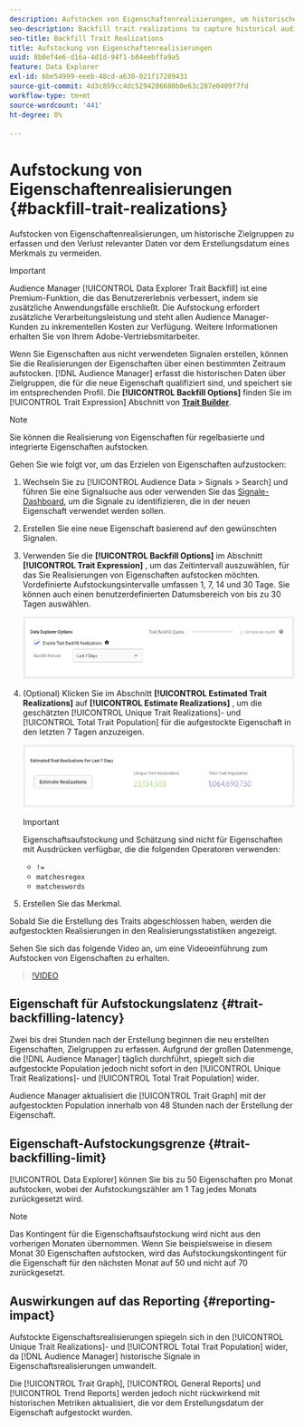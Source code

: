 ```yaml
---
description: Aufstocken von Eigenschaftenrealisierungen, um historische Zielgruppen zu erfassen und den Verlust relevanter Daten vor dem Erstellungsdatum eines Merkmals zu vermeiden.
seo-description: Backfill trait realizations to capture historical audiences and avoid loss of relevant data prior to a trait creation date.
seo-title: Backfill Trait Realizations
title: Aufstockung von Eigenschaftenrealisierungen
uuid: 8b0ef4e6-d16a-4d1d-94f1-b84eebffa9a5
feature: Data Explorer
exl-id: 6be54999-eeeb-48cd-a630-021f17289431
source-git-commit: 4d3c859cc4dc5294286680b0e63c287e0409f7fd
workflow-type: tm+mt
source-wordcount: '441'
ht-degree: 0%

---
```


# Aufstockung von Eigenschaftenrealisierungen {#backfill-trait-realizations}

Aufstocken von Eigenschaftenrealisierungen, um historische Zielgruppen zu erfassen und den Verlust relevanter Daten vor dem Erstellungsdatum eines Merkmals zu vermeiden.

>[!IMPORTANT]
>
>Audience Manager [!UICONTROL Data Explorer Trait Backfill] ist eine Premium-Funktion, die das Benutzererlebnis verbessert, indem sie zusätzliche Anwendungsfälle erschließt. Die Aufstockung erfordert zusätzliche Verarbeitungsleistung und steht allen Audience Manager-Kunden zu inkrementellen Kosten zur Verfügung. Weitere Informationen erhalten Sie von Ihrem Adobe-Vertriebsmitarbeiter.

Wenn Sie Eigenschaften aus nicht verwendeten Signalen erstellen, können Sie die Realisierungen der Eigenschaften über einen bestimmten Zeitraum aufstocken. [!DNL Audience Manager] erfasst die historischen Daten über Zielgruppen, die für die neue Eigenschaft qualifiziert sind, und speichert sie im entsprechenden Profil. Die **[!UICONTROL Backfill Options]** finden Sie im [!UICONTROL Trait Expression] Abschnitt von **[Trait Builder](../../features/traits/about-trait-builder.md)**.

>[!NOTE]
>
>Sie können die Realisierung von Eigenschaften für regelbasierte und integrierte Eigenschaften aufstocken.

Gehen Sie wie folgt vor, um das Erzielen von Eigenschaften aufzustocken:

1. Wechseln Sie zu [!UICONTROL Audience Data > Signals > Search] und führen Sie eine Signalsuche aus oder verwenden Sie das [Signale-Dashboard](../../features/data-explorer/data-explorer-signals-dashboard.md), um die Signale zu identifizieren, die in der neuen Eigenschaft verwendet werden sollen.
1. Erstellen Sie eine neue Eigenschaft basierend auf den gewünschten Signalen.
1. Verwenden Sie die **[!UICONTROL Backfill Options]** im Abschnitt **[!UICONTROL Trait Expression]** , um das Zeitintervall auszuwählen, für das Sie Realisierungen von Eigenschaften aufstocken möchten. Vordefinierte Aufstockungsintervalle umfassen 1, 7, 14 und 30 Tage. Sie können auch einen benutzerdefinierten Datumsbereich von bis zu 30 Tagen auswählen.

   ![Eigenschaft-Aufstockung](assets/signals-trait-backfill.png)

1. (Optional) Klicken Sie im Abschnitt **[!UICONTROL Estimated Trait Realizations]** auf **[!UICONTROL Estimate Realizations]** , um die geschätzten [!UICONTROL Unique Trait Realizations]- und [!UICONTROL Total Trait Population] für die aufgestockte Eigenschaft in den letzten 7 Tagen anzuzeigen.

   ![estimated-trait-realizations](assets/estimate-trait-realizations.png)

   >[!IMPORTANT]
   >
   >Eigenschaftsaufstockung und Schätzung sind nicht für Eigenschaften mit Ausdrücken verfügbar, die die folgenden Operatoren verwenden:
   >    * `!=`
   >    * `matchesregex`
   >    * `matcheswords`
1. Erstellen Sie das Merkmal.

Sobald Sie die Erstellung des Traits abgeschlossen haben, werden die aufgestockten Realisierungen in den Realisierungsstatistiken angezeigt.

Sehen Sie sich das folgende Video an, um eine Videoeinführung zum Aufstocken von Eigenschaften zu erhalten.

>[!VIDEO](https://video.tv.adobe.com/v/25169/)

## Eigenschaft für Aufstockungslatenz {#trait-backfilling-latency}

Zwei bis drei Stunden nach der Erstellung beginnen die neu erstellten Eigenschaften, Zielgruppen zu erfassen. Aufgrund der großen Datenmenge, die [!DNL Audience Manager] täglich durchführt, spiegelt sich die aufgestockte Population jedoch nicht sofort in den [!UICONTROL Unique Trait Realizations]- und [!UICONTROL Total Trait Population] wider.

Audience Manager aktualisiert die [!UICONTROL Trait Graph] mit der aufgestockten Population innerhalb von 48 Stunden nach der Erstellung der Eigenschaft.

## Eigenschaft-Aufstockungsgrenze {#trait-backfilling-limit}

[!UICONTROL Data Explorer] können Sie bis zu 50 Eigenschaften pro Monat aufstocken, wobei der Aufstockungszähler am 1 Tag jedes Monats zurückgesetzt wird.

>[!NOTE]
>
>Das Kontingent für die Eigenschaftsaufstockung wird nicht aus den vorherigen Monaten übernommen. Wenn Sie beispielsweise in diesem Monat 30 Eigenschaften aufstocken, wird das Aufstockungskontingent für die Eigenschaft für den nächsten Monat auf 50 und nicht auf 70 zurückgesetzt.

## Auswirkungen auf das Reporting {#reporting-impact}

Aufstockte Eigenschaftsrealisierungen spiegeln sich in den [!UICONTROL Unique Trait Realizations]- und [!UICONTROL Total Trait Population] wider, da [!DNL Audience Manager] historische Signale in Eigenschaftsrealisierungen umwandelt.

Die [!UICONTROL Trait Graph], [!UICONTROL General Reports] und [!UICONTROL Trend Reports] werden jedoch nicht rückwirkend mit historischen Metriken aktualisiert, die vor dem Erstellungsdatum der Eigenschaft aufgestockt wurden.
